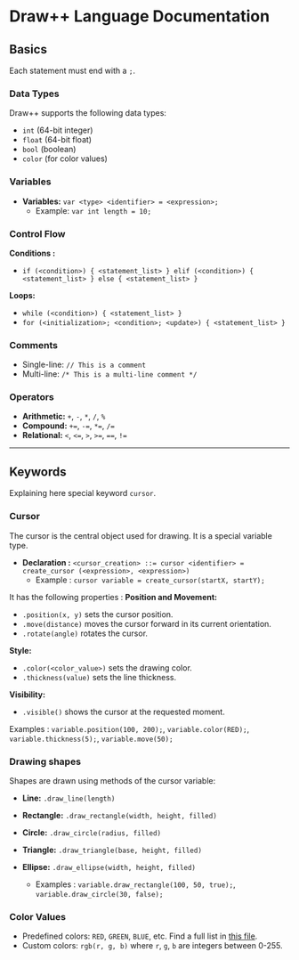 # **Draw++ Language Documentation**

## **Basics**
Each statement must end with a `;`.

### **Data Types**
Draw++ supports the following data types:
- `int` (64-bit integer)
- `float` (64-bit float)
- `bool` (boolean)
- `color` (for color values)

### **Variables**
- **Variables:** `var <type> <identifier> = <expression>;`
  - Example: `var int length = 10;`

### **Control Flow**
**Conditions :**
- `if (<condition>) { <statement_list> } elif (<condition>) { <statement_list> } else { <statement_list> }`

**Loops:**
- `while (<condition>) { <statement_list> }`
- `for (<initialization>; <condition>; <update>) { <statement_list> }`

### **Comments**
- Single-line: `// This is a comment`
- Multi-line: `/* This is a multi-line comment */`

### **Operators**
- **Arithmetic:** `+`, `-`, `*`, `/`, `%`
- **Compound:** `+=`, `-=`, `*=`, `/=`
- **Relational:** `<`, `<=`, `>`, `>=`, `==`, `!=`

---

## **Keywords**
Explaining here special keyword `cursor`.

### **Cursor**
The cursor is the central object used for drawing. It is a special variable type.
- **Declaration :** `<cursor_creation> ::= cursor <identifier> = create_cursor (<expression>, <expression>)`
    - Example : `cursor variable = create_cursor(startX, startY);`

It has the following properties :
**Position and Movement:**
- `.position(x, y)` sets the cursor position.
- `.move(distance)` moves the cursor forward in its current orientation.
- `.rotate(angle)` rotates the cursor.

**Style:**
- `.color(<color_value>)` sets the drawing color.
- `.thickness(value)` sets the line thickness.

**Visibility:**
- `.visible()` shows the cursor at the requested moment.

Examples : `variable.position(100, 200);`, `variable.color(RED);`, `variable.thickness(5);`, `variable.move(50);`

### **Drawing shapes**
Shapes are drawn using methods of the cursor variable:
- **Line:** `.draw_line(length)`
- **Rectangle:** `.draw_rectangle(width, height, filled)`
- **Circle:** `.draw_circle(radius, filled)`
- **Triangle:** `.draw_triangle(base, height, filled)`
- **Ellipse:** `.draw_ellipse(width, height, filled)`

    - Examples : `variable.draw_rectangle(100, 50, true);`, `variable.draw_circle(30, false);`

### **Color Values**
- Predefined colors: `RED`, `GREEN`, `BLUE`, etc. Find a full list in [this file](https://github.com/guinat/cytech-project-drawpp-ing1-20242025/blob/main/grammar/drawpp_grammar.bnf).
- Custom colors: `rgb(r, g, b)` where `r`, `g`, `b` are integers between 0-255.